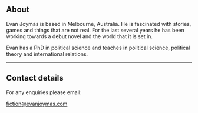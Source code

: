## About

Evan Joymas is based in Melbourne, Australia.  He is fascinated with stories, games and things that are not real.  For the last several years he has been working towards a debut novel and the world that it is set in.

Evan has a PhD in political science and teaches in political science, political theory and international relations.

---

## Contact details

For any enquiries please email:

<fiction@evanjoymas.com>

